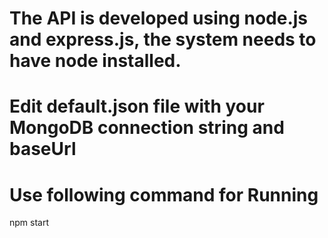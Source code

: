 # The API is developed using node.js and express.js, the system needs to have node installed.

# Edit default.json file with your MongoDB connection string and baseUrl

# Use following command for Running
npm start
